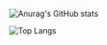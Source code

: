 ![Anurag's GitHub stats](https://github-readme-stats.vercel.app/api?username=bobian29c6e&show_icons=true&theme=radical)


![Top Langs](https://github-readme-stats.vercel.app/api/top-langs/?username=bobian29c6e&show_icons=true&theme=radical)


<!--
**bobian29c6e/bobian29c6e** is a ✨ _special_ ✨ repository because its `README.md` (this file) appears on your GitHub profile.

Here are some ideas to get you started:

- 🔭 I’m currently working on ...
- 🌱 I’m currently learning ...
- 👯 I’m looking to collaborate on ...
- 🤔 I’m looking for help with ...
- 💬 Ask me about ...
- 📫 How to reach me: ...
- 😄 Pronouns: ...
- ⚡ Fun fact: ...
-->
